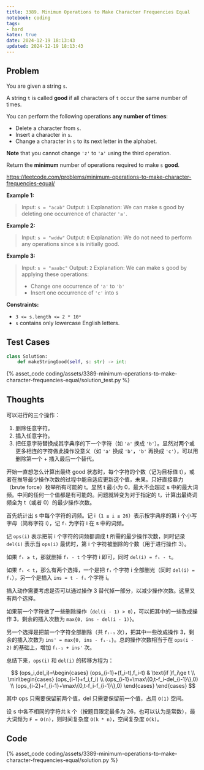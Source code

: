 ```yaml
---
title: 3389. Minimum Operations to Make Character Frequencies Equal
notebook: coding
tags:
- hard
katex: true
date: 2024-12-19 18:13:43
updated: 2024-12-19 18:13:43
---
```

## Problem

You are given a string `s`.

A string `t` is called **good** if all characters of `t` occur the same number of times.

You can perform the following operations **any number of times**:

- Delete a character from `s`.
- Insert a character in `s`.
- Change a character in `s` to its next letter in the alphabet.

**Note** that you cannot change `'z'` to `'a'` using the third operation.

Return the **minimum** number of operations required to make `s` **good**.

<https://leetcode.com/problems/minimum-operations-to-make-character-frequencies-equal/>

**Example 1:**

> Input: `s = "acab"`
> Output: `1`
> Explanation:
> We can make s good by deleting one occurrence of character `'a'`.

**Example 2:**

> Input: `s = "wddw"`
> Output: `0`
> Explanation:
> We do not need to perform any operations since s is initially good.

**Example 3:**

> Input: `s = "aaabc"`
> Output: `2`
> Explanation:
> We can make s good by applying these operations:
>
> - Change one occurrence of `'a'` to `'b'`
> - Insert one occurrence of `'c'` into s

**Constraints:**

- `3 <= s.length <= 2 * 10⁴`
- `s` contains only lowercase English letters.

## Test Cases

``` python
class Solution:
    def makeStringGood(self, s: str) -> int:
```

{% asset_code coding/assets/3389-minimum-operations-to-make-character-frequencies-equal/solution_test.py %}

## Thoughts

可以进行的三个操作：

1. 删除任意字符。
2. 插入任意字符。
3. 把任意字符替换成其字典序的下一个字符（如 `'a'` 换成 `'b'`）。显然对两个或更多相连的字符做此操作没意义（如 `'a'` 换成 `'b'`，`'b'` 再换成 `'c'`），可以用删除第一个 + 插入最后一个替代。

开始一直想怎么计算出最终 good 状态时，每个字符的个数（记为目标值 t），或者在推导最少操作次数的过程中能自适应更新这个值，未果。只好直接暴力（brute force）枚举所有可能的 t。显然 t 最小为 0，最大不会超过 s 中的最大词频。中间的任何一个值都是有可能的。问题就转变为对于指定的 t，计算出最终词频全为 t（或者 0）的最少操作次数。

首先统计出 s 中每个字符的词频。记 i（`1 ≤ i ≤ 26`）表示按字典序的第 i 个小写字母（简称字符 i），记 `fᵢ` 为字符 i 在 s 中的词频。

记 `ops(i)` 表示把前 i 个字符的词频都调成 t 所需的最少操作次数，同时记录 `del(i)` 表示当 `ops(i)` 最优时，第 i 个字符被删除的个数（用于进行操作 3）。

如果 `fᵢ ≥ t`，那就删掉 `fᵢ - t` 个字符 i 即可，同时 `del(i) = fᵢ - t`。

如果 `fᵢ < t`，那么有两个选择，一个是把 `fᵢ` 个字符 i 全部删光（同时 `del(i) = fᵢ`），另一个是插入 `ins = t - fᵢ` 个字符 i。

插入动作需要考虑是否可以通过操作 3 替代掉一部分，以减少操作次数。这里又有两个选择。

如果前一个字符做了一些删除操作（`del(i - 1) > 0`），可以把其中的一些改成操作 3，剩余的插入次数为 `max{0, ins - del(i - 1)}`。

另一个选择是把前一个字符全部删除（共 `fᵢ₋₁` 次），把其中一些改成操作 3，剩余的插入次数为 `ins' = max{0, ins - fᵢ₋₁}`。总的操作次数相当于在 `ops(i - 2)` 的基础上，增加 `fᵢ₋₁ + ins'` 次。

总结下来，`ops(i)` 和 `del(i)` 的转移方程为：

$$
(ops_i,del_i)=\begin{cases}
  (ops_{i-1}+(f_i-t),f_i-t) & \text{if }f_i\ge t \\
  \min\begin{cases}
    (ops_{i-1}+f_i,f_i) \\
    (ops_{i-1}+\max\{0,t-f_i-del_{i-1}\},0) \\
    (ops_{i-2}+f_{i-1}+\max\{0,t-f_i-f_{i-1}\},0)
  \end{cases}
\end{cases}
$$

其中 ops 只需要保留前两个值，del 只需要保留前一个值，占用 `O(1)` 空间。

设 s 中各不相同的字符共 k 个（按题目限定最多为 26，也可以认为是常数），最大词频为 `F = O(n)`，则时间复杂度 `O(k * n)`，空间复杂度 `O(k)`。

## Code

{% asset_code coding/assets/3389-minimum-operations-to-make-character-frequencies-equal/solution.py %}
